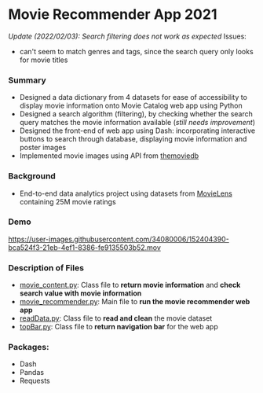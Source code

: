 # Movie Recommender App 2021
*Update (2022/02/03): Search filtering does not work as expected*
Issues:
- can't seem to match genres and tags, since the search query only looks for movie titles


### Summary
- Designed a data dictionary from 4 datasets for ease of accessibility to display movie information onto Movie Catalog web app using Python
- Designed a search algorithm (filtering), by checking whether the search query matches the movie information available (*still needs improvement*)
- Designed the front-end of web app using Dash: incorporating interactive buttons to search through database, displaying movie information and poster images
- Implemented movie images using API from [themoviedb](https://www.themoviedb.org/)


### Background
- End-to-end data analytics project using datasets from [MovieLens](https://grouplens.org/datasets/movielens/25m/) containing 25M movie ratings


### Demo

https://user-images.githubusercontent.com/34080006/152404390-bca524f3-21eb-4ef1-8386-fe9135503b52.mov


### Description of Files
- [movie_content.py](https://github.com/crystalhariga/movie-recommender-2021/blob/main/movie_content.py): Class file to **return movie information** and **check search value with movie information**
- [movie_recommender.py](https://github.com/crystalhariga/movie-recommender-2021/blob/main/movie_recommender.py): Main file to **run the movie recommender web app**
- [readData.py](https://github.com/crystalhariga/movie-recommender-2021/blob/main/readData.py): Class file to **read and clean** the movie dataset
- [topBar.py](https://github.com/crystalhariga/movie-recommender-2021/blob/main/topBar.py): Class file to **return navigation bar** for the web app


### Packages:
- Dash
- Pandas
- Requests

